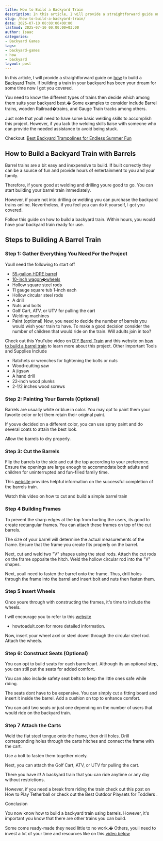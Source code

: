 ```yaml
---
title: How to Build a Backyard Train
description: In this article, I will provide a straightforward guide on how to build a Backyard Train. If building a train in your backyard has been your dream for some...
slug: /how-to-build-a-backyard-train/
date: 2025-07-10 00:00:00+00:00
lastmod: 2025-07-10 00:00:00+03:00
author: Isaac
categories:
- Backyard Games
tags:
- backyard-games
- how
- backyard
layout: post
---
```

In this article, I will provide a straightforward guide on [how](https://pestpolicy.com/how-to-camp-out-in-your-backyard/) to build a [Backyard](https://pestpolicy.com/best-backyard-trampolines/) Train. If building a train in your backyard has been your dream for some time now I got you covered.

You need to know the different types of trains then decide which among them suits your backyard best.� Some examples to consider include Barrel trains, wooden Railroad�trains, and Gauge Train tracks among others.

Just note that youll need to have some basic welding skills to accomplish this project. However, if you lack the welding skills liaise with someone who can provide the needed assistance to avoid being stuck.

Checkout:
[Best Backyard Trampolines for Endless Summer Fun](https://pestpolicy.com/best-backyard-trampolines/)
## How to Build a Backyard Train with Barrels
Barrel trains are a bit easy and inexpensive to build. If built correctly they can be a source of fun and provide hours of entertainment to you and your family.

Therefore, if youre good at welding and drilling youre good to go. You can start building your barrel train immediately.

However, if youre not into drilling or welding you can purchase the backyard trains online. Nevertheless, if you feel you can do it yourself, I got you covered.

Follow this guide on how to build a backyard train. Within hours, you would have your backyard train ready for use.
## Steps to Building A Barrel Train
### Step 1: Gather Everything You Need For the Project
Youll need the following to start off
- [55-gallon HDPE barrel](https://www.amazon.com/dp/B06Y2H5GVX/?tag=p-policy-20)
- [10-inch wagon�wheels](https://www.amazon.com/dp/B00ECAVJ1I/?tag=p-policy-20)
- Hollow square steel rods
- 11 gauge square tub 1-inch each
- Hollow circular steel rods
- A drill
- Nuts and bolts
- Golf Cart, ATV, or UTV for pulling the cart
- Welding machines
- Paint (optional)
Now, you need to decide the number of barrels you would wish your train to have. To make a good decision consider the number of children that would ride on the train. Will adults join in too?

Check out this YouTube video on
[DIY Barrel Train](https://www.youtube.com/watch?v=ZmopTBgGCzk)
and this website on
[how to build a barrel train](https://www.popularmechanics.com/home/how-to-plans/how-to/a20791/how-to-build-a-diy-barrel-train-that-your-kids-will-love/)
to learn more about this project.
Other Important Tools and Supplies Include
- Ratchets or wrenches for tightening the bolts or nuts
- Wood-cutting saw
- A jigsaw
- A hand drill
- 22-inch wood plunks
- 2-1/2 inches wood screws
### Step 2: Painting Your Barrels (Optional)
Barrels are usually white or blue in color. You may opt to paint them your favorite color or let them retain their original paint.

If youve decided on a different color, you can use spray paint and do several coats to attain the best look.

Allow the barrels to dry properly.
### Step 3: Cut the Barrels
Flip the barrels to the side and cut the top according to your preference. Ensure the openings are large enough to accommodate both adults and children for uninterrupted and fun-filled family time.

This
[website](https://howtoadult.com/trailer-plastic-barrels-4709116.html)
provides helpful information on the successful completion of the barrels train.

Watch this video on how to cut and build a simple barrel train
### Step 4 Building Frames
To prevent the sharp edges at the top from hurting the users, its good to create rectangular frames. You can attach these frames on top of the cut barrels.

The size of your barrel will determine the actual measurements of the frame. Ensure that the frame you create fits properly on the barrel.

Next, cut and weld two "V" shapes using the steel rods. Attach the cut rods on the frame opposite the hitch. Weld the hollow circular rod into the "V" shapes.

Next, youll need to fasten the barrel onto the frame. Thus, drill holes through the frame into the barrel and insert bolt and nuts then fasten them.
### Step 5 Insert Wheels
Once youre through with constructing the frames, it's time to include the wheels.

I will encourage you to refer to this
[website](https://howtoadult.com/trailer-plastic-barrels-4709116.html)
- howtoadult.com for more detailed information.

Now, insert your wheel axel or steel dowel through the circular steel rod. Attach the wheels.
### Step 6: Construct Seats (Optional)
You can opt to build seats for each barrel/cart. Although its an optional step, you can still put the seats for added comfort.

You can also include safety seat belts to keep the little ones safe while riding.

The seats dont have to be expensive. You can simply cut a fitting board and insert it inside the barrel. Add a cushion on top to enhance comfort.

You can add two seats or just one depending on the number of users that would ride on the backyard train.
### Step 7 Attach the Carts
Weld the flat steel tongue onto the frame, then drill holes. Drill corresponding holes through the carts hitches and connect the frame with the cart.

Use a bolt to fasten them together nicely.

Next, you can attach the Golf Cart, ATV, or UTV for pulling the cart.

There you have it! A backyard train that you can ride anytime or any day without restrictions.

However, if you need a break from riding the train check out this post on
How to Play Tetherball
or check out the
Best Outdoor Playsets for Toddlers
.

Conclusion

You now know how to build a backyard train using barrels. However, it's important you know that there are other trains you can build.

Some come ready-made they need little to no work.� Others, youll need to invest a lot of your time and resources like on this
[video below](https://www.youtube.com/watch?v=U3Y2fy6M2-8)